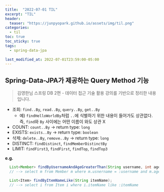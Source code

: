 ```yaml
---
title:  "2022-07-01 TIL"
excerpt: "TIL"
header:
  teaser: "https://junpyopark.github.io/assets/img/til.png"
categories:
  - til
toc: true
toc_sticky: true
tags:
  - spring-data-jpa
  
last_modified_at: 2022-07-01T23:59:00-05:00
---
```


## Spring-Data-JPA가 제공하는 Query Method 기능

> 김영한님 스프링 DB 2편 - 데이터 접근 기술 활용 강의를 기반으로 정리한 내용입니다.

* 조회: `find..By`, `read..By`, `query..By`, `get..By`
  * 예) `findHelloWorldBy`처럼 `..`에 식별하기 위한 내용이 들어가도 상관없다. 즉, `find`와 `By` 사이에는 어떤 이름이 와도 상관 X
* COUNT: `count..By` -> return type: `long`
* EXISTS: `exists..By` -> return type: `boolean`
* 삭제: `delete..By`, `remove..By` -> return type: `long`
* DISTINCT: `findDistinct`, `findMemberDistinctBy`
* LIMIT: `findFirst3`, `findFirst`, `findTop`, `findTop3`

**e.g.**

```java
  List<Member> findByUsernameAndAgeGreaterThan(String username, int age);
  // --> select m from Member m where m.usnername = :username and m.age > :age

  List<Item> findByItemNameLike(String itemName);
  // --> select i from Item i where i.itemName like :itemName
```

